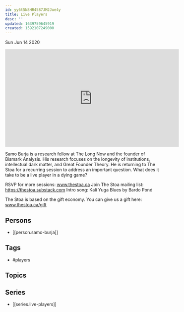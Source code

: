 ```yaml
---
id: yy6t5N8HR4587JM2Jue4y
title: Live Players
desc: ''
updated: 1639759645919
created: 1592107249000
---
```





Sun Jun 14 2020

<iframe width="560" height="315" src="https://www.youtube.com/embed/NzFCjx8dq9w" title="Live Players w/ Samo Burja (May 28th, 2020)" frameborder="0" allow="accelerometer; autoplay; clipboard-write; encrypted-media; gyroscope; picture-in-picture" allowfullscreen ></iframe>

Samo Burja is a research fellow at The Long Now and the founder of Bismark Analysis. His research focuses on the longevity of institutions, intellectual dark matter, and Great Founder Theory. He is returning to The Stoa for a recurring session to address an important question. What does it take to be a live player in a dying game?

RSVP for more sessions: www.thestoa.ca
Join The Stoa mailing list: https://thestoa.substack.com
Intro song: Kali Yuga Blues by Bardo Pond

The Stoa is based on the gift economy. You can give us a gift here: www.thestoa.ca/gift

## Persons

- [[person.samo-burja]]

## Tags

- #players

## Topics



## Series

- [[series.live-players]]

